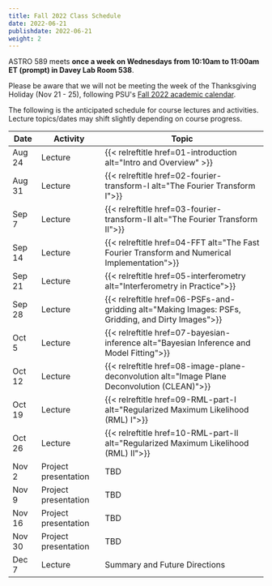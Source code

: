 ```yaml
---
title: Fall 2022 Class Schedule 
date: 2022-06-21
publishdate: 2022-06-21
weight: 2
---
```


ASTRO 589 meets **once a week on Wednesdays from 10:10am to 11:00am ET (prompt) in Davey Lab Room 538**.

Please be aware that we will not be meeting the week of the Thanksgiving Holiday (Nov 21 - 25), following PSU's [Fall 2022 academic calendar](https://www.registrar.psu.edu/academic-calendars/2022-23.cfm).

The following is the anticipated schedule for course lectures and activities. Lecture topics/dates may shift slightly depending on course progress.

| Date | Activity | Topic |
| ---  | ----     |  ---- |
| Aug 24 | Lecture | {{< relreftitle href=01-introduction alt="Intro and Overview" >}} |
| Aug 31 | Lecture | {{< relreftitle href=02-fourier-transform-I alt="The Fourier Transform I">}} |
| Sep 7 | Lecture | {{< relreftitle href=03-fourier-transform-II alt="The Fourier Transform II">}} |
| Sep 14 | Lecture | {{< relreftitle href=04-FFT alt="The Fast Fourier Transform and Numerical Implementation">}} |
| Sep 21 | Lecture | {{< relreftitle href=05-interferometry alt="Interferometry in Practice">}} |
| Sep 28 | Lecture | {{< relreftitle href=06-PSFs-and-gridding alt="Making Images: PSFs, Gridding, and Dirty Images">}} |
| Oct 5 | Lecture | {{< relreftitle href=07-bayesian-inference alt="Bayesian Inference and Model Fitting">}} |
| Oct 12 | Lecture | {{< relreftitle href=08-image-plane-deconvolution alt="Image Plane Deconvolution (CLEAN)">}} |
| Oct 19 | Lecture | {{< relreftitle href=09-RML-part-I alt="Regularized Maximum Likelihood (RML) I">}} |
| Oct 26 | Lecture | {{< relreftitle href=10-RML-part-II alt="Regularized Maximum Likelihood (RML) II">}} |
| Nov 2 | Project presentation | TBD |
| Nov 9 | Project presentation | TBD |
| Nov 16 | Project presentation | TBD |
| Nov 30 | Project presentation | TBD |
| Dec 7 | Lecture | Summary and Future Directions |
